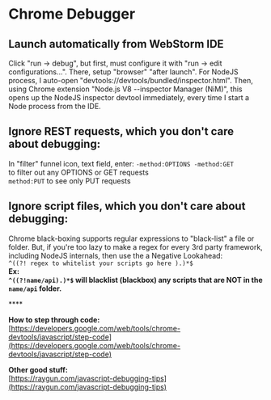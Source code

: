 # Chrome Debugger

## **Launch automatically from WebStorm IDE**

Click  "run -&gt; debug",  but first, must configure it with "run -&gt; edit configurations...". There, setup "browser" "after launch". For NodeJS process, I auto-open "devtools://devtools/bundled/inspector.html". Then, using Chrome extension "Node.js V8 --inspector Manager \(NiM\)", this opens up the NodeJS inspector devtool immediately, every time I start a Node process from the IDE.

## **Ignore REST requests, which you don't care about debugging:**

In "filter" funnel icon, text field, enter: `-method:OPTIONS -method:GET`   
to filter out any OPTIONS or GET requests  
`method:PUT` to see only PUT requests

## **Ignore script files, which you don't care about debugging:**

Chrome black-boxing supports regular expressions to "black-list" a file or folder. But, if you're too lazy to make a regex for every 3rd party framework, including NodeJS internals, then use the a Negative Lookahead:  
`^((?! regex to whitelist your scripts go here ).)*$`   
**Ex:   
`^((?!name/api).)*$` will blacklist \(blackbox\) any scripts that are NOT in the `name/api` folder.**

\*\*\*\*

**How to step through code:**  
[https://developers.google.com/web/tools/chrome-devtools/javascript/step-code](https://developers.google.com/web/tools/chrome-devtools/javascript/step-code)

**Other good stuff:**  
[https://raygun.com/javascript-debugging-tips](https://raygun.com/javascript-debugging-tips)







